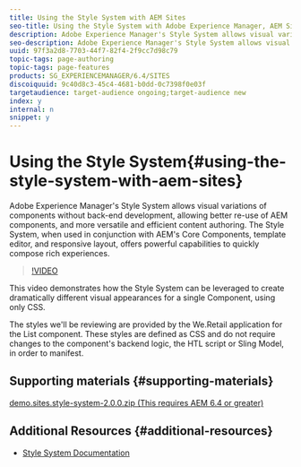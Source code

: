 ```yaml
---
title: Using the Style System with AEM Sites
seo-title: Using the Style System with Adobe Experience Manager, AEM Sites
description: Adobe Experience Manager's Style System allows visual variations of components without back-end development, allowing better re-use of AEM components, and more versatile and efficient content authoring. The Style System, when used in conjunction with AEM's Core Components, template editor, and responsive layout, offers powerful capabilities to quickly compose rich experiences.
seo-description: Adobe Experience Manager's Style System allows visual variations of components without back-end development, allowing better re-use of AEM components, and more versatile and efficient content authoring. The Style System, when used in conjunction with AEM's Core Components, template editor, and responsive layout, offers powerful capabilities to quickly compose rich experiences.
uuid: 97f3a2d8-7703-44f7-82f4-2f9cc7d98c79
topic-tags: page-authoring
topic-tags: page-features
products: SG_EXPERIENCEMANAGER/6.4/SITES
discoiquuid: 9c40d8c3-45c4-4681-b0dd-0c7398f0e03f
targetaudience: target-audience ongoing;target-audience new
index: y
internal: n
snippet: y
---
```


# Using the Style System{#using-the-style-system-with-aem-sites}

Adobe Experience Manager's Style System allows visual variations of components without back-end development, allowing better re-use of AEM components, and more versatile and efficient content authoring. The Style System, when used in conjunction with AEM's Core Components, template editor, and responsive layout, offers powerful capabilities to quickly compose rich experiences.

>[!VIDEO](https://video.tv.adobe.com/v/21750/?quality=9)

This video demonstrates how the Style System can be leveraged to create dramatically different visual appearances for a single Component, using only CSS.

The styles we'll be reviewing are provided by the We.Retail application for the List component. These styles are defined as CSS and do not require changes to the component's backend logic, the HTL script or Sling Model, in order to manifest.

## Supporting materials {#supporting-materials}

[demo.sites.style-system-2.0.0.zip (This requires AEM 6.4 or greater)](assets/demo_sites_style-system-200.zip)

## Additional Resources {#additional-resources}

* [Style System Documentation](https://helpx.adobe.com/experience-manager/6-5/sites/authoring/using/style-system.html)
